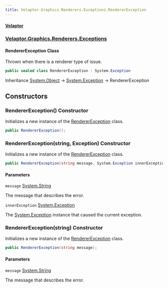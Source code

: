 ```yaml
---
title: Velaptor.Graphics.Renderers.Exceptions.RendererException
---
```


#### [Velaptor](Namespaces.md 'Velaptor Namespaces')
### [Velaptor.Graphics.Renderers.Exceptions](Velaptor.Graphics.Renderers.Exceptions.md 'Velaptor.Graphics.Renderers.Exceptions')

#### RendererException Class

Thrown when there is a renderer type of issue.

```csharp
public sealed class RendererException : System.Exception
```

Inheritance [System.Object](https://docs.microsoft.com/en-us/dotnet/api/System.Object 'System.Object') → [System.Exception](https://docs.microsoft.com/en-us/dotnet/api/System.Exception 'System.Exception') → RendererException
## Constructors

<a name='Velaptor.Graphics.Renderers.Exceptions.RendererException.RendererException()'></a>

### RendererException() Constructor

Initializes a new instance of the [RendererException](Velaptor.Graphics.Renderers.Exceptions.RendererException.md 'Velaptor.Graphics.Renderers.Exceptions.RendererException') class.

```csharp
public RendererException();
```

<a name='Velaptor.Graphics.Renderers.Exceptions.RendererException.RendererException(string,System.Exception)'></a>

### RendererException(string, Exception) Constructor

Initializes a new instance of the [RendererException](Velaptor.Graphics.Renderers.Exceptions.RendererException.md 'Velaptor.Graphics.Renderers.Exceptions.RendererException') class.

```csharp
public RendererException(string message, System.Exception innerException);
```
#### Parameters

<a name='Velaptor.Graphics.Renderers.Exceptions.RendererException.RendererException(string,System.Exception).message'></a>

`message` [System.String](https://docs.microsoft.com/en-us/dotnet/api/System.String 'System.String')

The message that describes the error.

<a name='Velaptor.Graphics.Renderers.Exceptions.RendererException.RendererException(string,System.Exception).innerException'></a>

`innerException` [System.Exception](https://docs.microsoft.com/en-us/dotnet/api/System.Exception 'System.Exception')

The [System.Exception](https://docs.microsoft.com/en-us/dotnet/api/System.Exception 'System.Exception') instance that caused the current exception.

<a name='Velaptor.Graphics.Renderers.Exceptions.RendererException.RendererException(string)'></a>

### RendererException(string) Constructor

Initializes a new instance of the [RendererException](Velaptor.Graphics.Renderers.Exceptions.RendererException.md 'Velaptor.Graphics.Renderers.Exceptions.RendererException') class.

```csharp
public RendererException(string message);
```
#### Parameters

<a name='Velaptor.Graphics.Renderers.Exceptions.RendererException.RendererException(string).message'></a>

`message` [System.String](https://docs.microsoft.com/en-us/dotnet/api/System.String 'System.String')

The message that describes the error.
